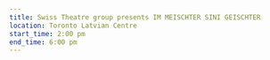 ```yaml
---
title: Swiss Theatre group presents IM MEISCHTER SINI GEISCHTER
location: Toronto Latvian Centre
start_time: 2:00 pm
end_time: 6:00 pm
---
```

